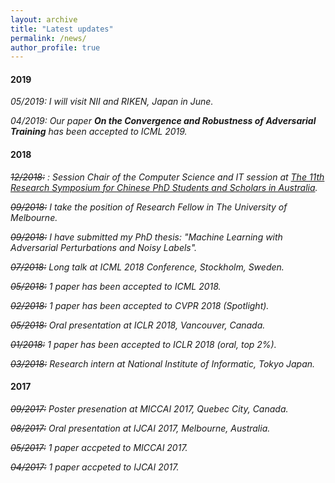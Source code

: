 ```yaml
---
layout: archive
title: "Latest updates"
permalink: /news/
author_profile: true
---
```


#### 2019

*05/2019: I will visit NII and RIKEN, Japan in June.*

*04/2019: Our paper **On the Convergence and Robustness of Adversarial Training** has been accepted to ICML 2019.*


#### 2018

*~~12/2018:~~ : Session Chair of the Computer Science and IT session at <a href="http://www.capsaus.org/?a=3FA592EB18CBDF30" target="_blank">The 11th Research Symposium for Chinese PhD Students and Scholars in Australia</a>.*

*~~09/2018:~~ I take the position of Research Fellow in The University of Melbourne.*

*~~09/2018:~~ I have submitted my PhD thesis: "Machine Learning with Adversarial Perturbations and Noisy Labels".*

*~~07/2018:~~ Long talk at ICML 2018 Conference, Stockholm, Sweden.*

*~~05/2018:~~ 1 paper has been accepted to ICML 2018.*

*~~02/2018:~~ 1 paper has been accepted to CVPR 2018 (Spotlight).*

*~~05/2018:~~ Oral presentation at ICLR 2018, Vancouver, Canada.*

*~~01/2018:~~ 1 paper has been accepted to ICLR 2018 (oral, top 2%).*

*~~03/2018:~~ Research intern at National Institute of Informatic, Tokyo Japan.*

#### 2017

*~~09/2017:~~ Poster presenation at MICCAI 2017, Quebec City, Canada.*

*~~08/2017:~~ Oral presentation at IJCAI 2017, Melbourne, Australia.*

*~~05/2017:~~ 1 paper accpeted to MICCAI 2017.*

*~~04/2017:~~ 1 paper accpeted to IJCAI 2017.*
